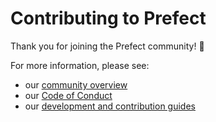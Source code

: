 # Contributing to Prefect

Thank you for joining the Prefect community! 🎉

For more information, please see:
- our [community overview](https://docs.prefect.io/core/community.html)
- our [Code of Conduct](https://docs.prefect.io/core/code_of_conduct.html)
- our [development and contribution guides](https://docs.prefect.io/core/development/overview.html)
